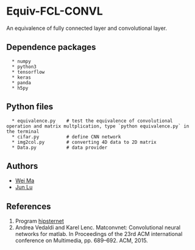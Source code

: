 # Equiv-FCL-CONVL

An equivalence of fully connected layer and convolutional layer.

## Dependence packages

```
  * numpy
  * python3
  * tensorflow
  * keras
  * panda
  * h5py
```
  
## Python files

```
  * equivalence.py    # test the equivalence of convolutional operation and matrix multplication, type `python equivalence.py` in the terminal
  * cifar.py          # define CNN network
  * img2col.py        # converting 4D data to 2D matrix 
  * Data.py           # data provider
```

## Authors

- [Wei Ma](https://github.com/Marvinmw)
- [Jun Lu](https://github.com/junlulocky)

## References


  1. Program [hipsternet](https://github.com/wiseodd/hipsternety)
  2. Andrea Vedaldi and Karel Lenc. Matconvnet: Convolutional neural networks for matlab. In Proceedings
     of the 23rd ACM international conference on Multimedia, pp. 689–692. ACM, 2015.

